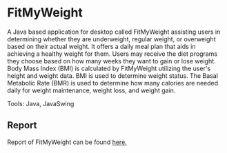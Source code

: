 # FitMyWeight
A Java based application for desktop called FitMyWeight assisting users in determining whether they are underweight, regular weight, or overweight based on their actual weight. It offers a daily meal plan that aids in achieving a healthy weight for them. Users may receive the diet programs they choose based on how many weeks they want to gain or lose weight. Body Mass Index (BMI) is calculated by FitMyWeight utilizing the user's height and weight data. BMI is used to determine weight status. The Basal Metabolic Rate (BMR) is used to determine how many calories are needed daily for weight maintenance, weight loss, and weight gain.

Tools: Java, JavaSwing
## Report
Report of FitMyWeight can be found [here.](https://github.com/RahmanMoshiur00/FitMyWeight/blob/main/Report/FitMyWeight%20Report.pdf)
